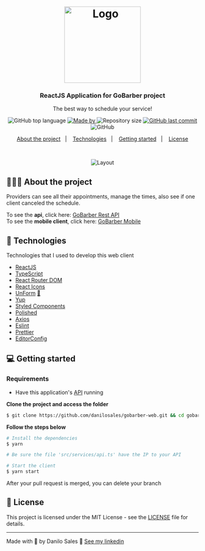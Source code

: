 <h1 align="center">
  <img alt="Logo" src="https://res.cloudinary.com/dqb3mcad6/image/upload/v1600010503/logo_iw1v9f_zhitb2.svg" width="200px">
</h1>

<h3 align="center">
  ReactJS Application for GoBarber project
</h3>

<p align="center">The best way to schedule your service!</p>

<p align="center">
  <img alt="GitHub top language" src="https://img.shields.io/github/languages/top/danilosales/gobarber-web?color=%23FF9000">

  <a href="https://www.linkedin.com/in/daniloassales/" target="_blank" rel="noopener noreferrer">
    <img alt="Made by" src="https://img.shields.io/badge/made%20by-Danilo%20Sales-%23FF9000">
  </a>

  <img alt="Repository size" src="https://img.shields.io/github/repo-size/danilosales/gobarber-web?color=%23FF9000">

  <a href="https://github.com/danilosales/gobarber-web/commits/master">
    <img alt="GitHub last commit" src="https://img.shields.io/github/last-commit/danilosales/gobarber-web?color=%23FF9000">
  </a>

  <img alt="GitHub" src="https://img.shields.io/github/license/danilosales/gobarber-web?color=%23FF9000">
</p>

<p align="center">
  <a href="#%EF%B8%8F-about-the-project">About the project</a>&nbsp;&nbsp;&nbsp;|&nbsp;&nbsp;&nbsp;
  <a href="#-technologies">Technologies</a>&nbsp;&nbsp;&nbsp;|&nbsp;&nbsp;&nbsp;
  <a href="#-getting-started">Getting started</a>&nbsp;&nbsp;&nbsp;|&nbsp;&nbsp;&nbsp;
  <a href="#-license">License</a>
</p>

</br>

<p align="center">
  <img alt="Layout" src="https://res.cloudinary.com/dqb3mcad6/image/upload/v1600020850/gobarber-web_ynzfkh.gif">
</p>

## 💇🏻‍♂️ About the project

Providers can see all their appointments, manage the times, also see if one client canceled the schedule.

To see the **api**, click here: [GoBarber Rest API](https://github.com/danilosales/gobarber-backend)</br>
To see the **mobile client**, click here: [GoBarber Mobile](https://github.com/danilosales/gobarber-app)

## 🚀 Technologies

Technologies that I used to develop this web client

- [ReactJS](https://reactjs.org/)
- [TypeScript](https://www.typescriptlang.org/)
- [React Router DOM](https://reacttraining.com/react-router/)
- [React Icons](https://react-icons.netlify.com/#/)
- [UnForm](https://unform.dev/) [💜](https://rocketseat.com.br/)
- [Yup](https://github.com/jquense/yup)
- [Styled Components](https://styled-components.com/)
- [Polished](https://github.com/styled-components/polished)
- [Axios](https://github.com/axios/axios)
- [Eslint](https://eslint.org/)
- [Prettier](https://prettier.io/)
- [EditorConfig](https://editorconfig.org/)

## 💻 Getting started

### Requirements

- Have this application's [API](https://github.com/danilosales/gobarber-backend) running

**Clone the project and access the folder**

```bash
$ git clone https://github.com/danilosales/gobarber-web.git && cd gobarber-web
```

**Follow the steps below**

```bash
# Install the dependencies
$ yarn

# Be sure the file 'src/services/api.ts' have the IP to your API

# Start the client
$ yarn start
```


After your pull request is merged, you can delete your branch

## 📝 License

This project is licensed under the MIT License - see the [LICENSE](LICENSE) file for details.

---

Made with 💜 by Danilo Sales 👋 [See my linkedin](https://www.linkedin.com/in/daniloassales/)
